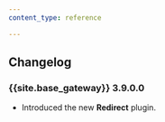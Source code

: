 ```yaml
---
content_type: reference

---
```


## Changelog

### {{site.base_gateway}} 3.9.0.0

* Introduced the new **Redirect** plugin.
